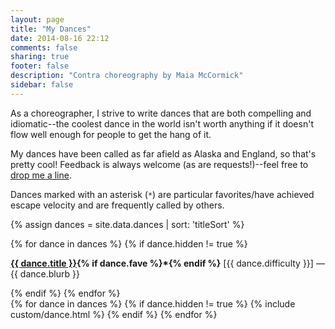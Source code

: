 ```yaml
---
layout: page
title: "My Dances"
date: 2014-08-16 22:12
comments: false
sharing: true
footer: false
description: "Contra choreography by Maia McCormick"
sidebar: false
---
```

As a choreographer, I strive to write dances that are both compelling and idiomatic--the coolest dance in the world isn't worth anything if it doesn't flow well enough for people to get the hang of it.

My dances have been called as far afield as Alaska and England, so that's pretty cool! Feedback is always welcome (as are requests!)--feel free to [drop me a line](/contact.html).

Dances marked with an asterisk (`*`) are particular favorites/have achieved escape velocity and are frequently called by others.

<!-- TODO: style this better (and maybe have toggles/filters?!)
A note on dance difficulties:

* `accessible`: interesting and enjoyable for experienced dancers, but accessible for beginners, hard to mess up
* `advanced`: a little trickier, better suited to later in the evening or more experienced halls
* `expert`: you should probably only call these to a very experienced hall or at an advanced dance
-->

{% assign dances = site.data.dances | sort: 'titleSort' %}

<div id="blurb-container">
  {% for dance in dances %}
    {% if dance.hidden != true %}
      <p>
        <strong><a class="dance-title" href="#{{ dance.title | legacy_slugify }}">{{ dance.title }}</a>{% if dance.fave %}*{% endif %}</strong> [<span class="dance-difficulty">{{ dance.difficulty }}</span>] — <span class="dance-blurb">{{ dance.blurb }}</span>
      </p>
    {% endif %}
  {% endfor %}
</div>

<div id="dance-container">
  {% for dance in dances %}
    {% if dance.hidden != true %}
      {% include custom/dance.html %}
    {% endif %}
  {% endfor %}
</div>
